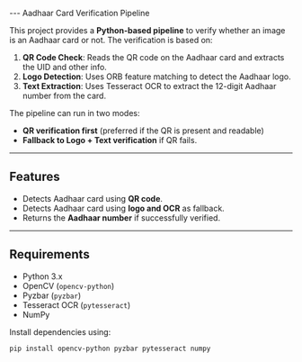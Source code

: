 --- Aadhaar Card Verification Pipeline 

This project provides a **Python-based pipeline** to verify whether an image is an Aadhaar card or not. The verification is based on:
1. **QR Code Check**: Reads the QR code on the Aadhaar card and extracts the UID and other info.  
2. **Logo Detection**: Uses ORB feature matching to detect the Aadhaar logo.  
3. **Text Extraction**: Uses Tesseract OCR to extract the 12-digit Aadhaar number from the card.

The pipeline can run in two modes:
- **QR verification first** (preferred if the QR is present and readable)
- **Fallback to Logo + Text verification** if QR fails.

----
## Features
- Detects Aadhaar card using **QR code**.
- Detects Aadhaar card using **logo and OCR** as fallback.
- Returns the **Aadhaar number** if successfully verified.
---

## Requirements

- Python 3.x
- OpenCV (`opencv-python`)
- Pyzbar (`pyzbar`)
- Tesseract OCR (`pytesseract`)
- NumPy

Install dependencies using:

```bash
pip install opencv-python pyzbar pytesseract numpy
